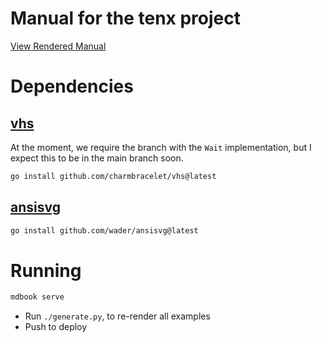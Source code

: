 
# Manual for the tenx project

[View Rendered Manual](https://cortesi.github.io/tenx-manual/)


# Dependencies

## [vhs](https://github.com/charmbracelet/vhs)

At the moment, we require the branch with the `Wait` implementation, but I
expect this to be in the main branch soon.

```bash
go install github.com/charmbracelet/vhs@latest
```

## [ansisvg](https://github.com/wader/ansisvg)

```bash
go install github.com/wader/ansisvg@latest
```

# Running

```bash
mdbook serve
```

- Run `./generate.py`, to re-render all examples 
- Push to deploy
